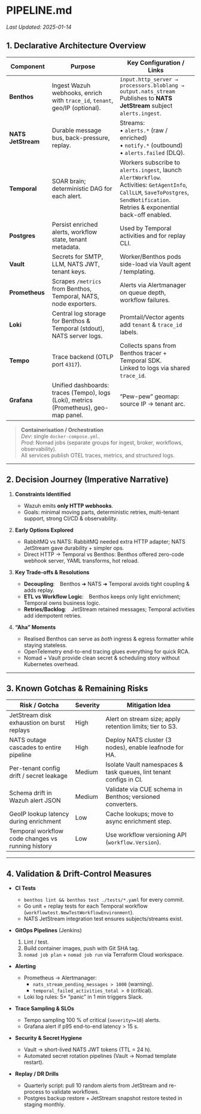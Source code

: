 # PIPELINE.md

*Last Updated: 2025-01-14*

## 1. Declarative Architecture Overview

| Component | Purpose | Key Configuration / Links |
|-----------|---------|---------------------------|
| **Benthos** | Ingest Wazuh webhooks, enrich with `trace_id`, `tenant`, geo/IP (optional). | `input.http_server → processors.bloblang → output.nats_stream` <br/> Publishes to **NATS JetStream** subject `alerts.ingest`. |
| **NATS JetStream** | Durable message bus, back-pressure, replay. | Streams:<br/>• `alerts.*` (raw / enriched)<br/>• `notify.*` (outbound)<br/>• `alerts.failed` (DLQ). |
| **Temporal** | SOAR brain; deterministic DAG for each alert. | Workers subscribe to `alerts.ingest`, launch `AlertWorkflow`.<br/>Activities: `GetAgentInfo`, `CallLLM`, `SaveToPostgres`, `SendNotification`.<br/>Retries & exponential back-off enabled. |
| **Postgres** | Persist enriched alerts, workflow state, tenant metadata. | Used by Temporal activities and for replay CLI. |
| **Vault** | Secrets for SMTP, LLM, NATS JWT, tenant keys. | Worker/Benthos pods side-load via Vault agent / templating. |
| **Prometheus** | Scrapes `/metrics` from Benthos, Temporal, NATS, node exporters. | Alerts via Alertmanager on queue depth, workflow failures. |
| **Loki** | Central log storage for Benthos & Temporal (stdout), NATS server logs. | Promtail/Vector agents add `tenant` & `trace_id` labels. |
| **Tempo** | Trace backend (OTLP port `4317`). | Collects spans from Benthos tracer + Temporal SDK.<br/>Linked to logs via shared `trace_id`. |
| **Grafana** | Unified dashboards: traces (Tempo), logs (Loki), metrics (Prometheus), geo-map panel. | “Pew-pew” geomap: source IP → tenant arc. |

> **Containerisation / Orchestration**  
> *Dev*: single `docker-compose.yml`.  
> *Prod*: Nomad jobs (separate groups for ingest, broker, workflows, observability).  
> All services publish OTEL traces, metrics, and structured logs.

---

## 2. Decision Journey (Imperative Narrative)

1. **Constraints Identified**  
   - Wazuh emits **only HTTP webhooks**.  
   - Goals: minimal moving parts, deterministic retries, multi-tenant support, strong CI/CD & observability.

2. **Early Options Explored**  
   - RabbitMQ vs NATS: RabbitMQ needed extra HTTP adapter; NATS JetStream gave durability + simpler ops.  
   - Direct HTTP → Temporal vs Benthos: Benthos offered zero-code webhook server, YAML transforms, hot reload.

3. **Key Trade-offs & Resolutions**  
   - **Decoupling**: Benthos ➜ NATS ➜ Temporal avoids tight coupling & adds replay.  
   - **ETL vs Workflow Logic**: Benthos keeps only light enrichment; Temporal owns business logic.  
   - **Retries/Backlog**: JetStream retained messages; Temporal activities add idempotent retries.

4. **“Aha” Moments**  
   - Realised Benthos can serve as *both* ingress & egress formatter while staying stateless.  
   - OpenTelemetry end-to-end tracing glues everything for quick RCA.  
   - Nomad + Vault provide clean secret & scheduling story without Kubernetes overhead.

---

## 3. Known Gotchas & Remaining Risks

| Risk / Gotcha | Severity | Mitigation Idea |
|---------------|----------|-----------------|
| JetStream disk exhaustion on burst replays | High | Alert on stream size; apply retention limits; tier to S3. |
| NATS outage cascades to entire pipeline | High | Deploy NATS cluster (3 nodes), enable leafnode for HA. |
| Per-tenant config drift / secret leakage | Medium | Isolate Vault namespaces & task queues, lint tenant configs in CI. |
| Schema drift in Wazuh alert JSON | Medium | Validate via CUE schema in Benthos; versioned converters. |
| GeoIP lookup latency during enrichment | Low | Cache lookups; move to async enrichment step. |
| Temporal workflow code changes vs running history | Low | Use workflow versioning API (`workflow.Version`). |

---

## 4. Validation & Drift-Control Measures

- **CI Tests**  
  - `benthos lint && benthos test ./tests/*.yaml` for every commit.  
  - Go unit + replay tests for each Temporal workflow (`workflowtest.NewTestWorkflowEnvironment`).  
  - NATS JetStream integration test ensures subjects/streams exist.

- **GitOps Pipelines** (Jenkins)  
  1. Lint / test.  
  2. Build container images, push with Git SHA tag.  
  3. `nomad job plan` + `nomad job run` via Terraform Cloud workspace.

- **Alerting**  
  - Prometheus → Alertmanager:  
    - `nats_stream_pending_messages > 1000` (warning).  
    - `temporal_failed_activities_total > 0` (critical).  
  - Loki log rules: 5× “panic” in 1 min triggers Slack.

- **Trace Sampling & SLOs**  
  - Tempo sampling 100 % of critical (`severity>=10`) alerts.  
  - Grafana alert if p95 end-to-end latency > 15 s.

- **Security & Secret Hygiene**  
  - Vault → short-lived NATS JWT tokens (TTL = 24 h).  
  - Automated secret rotation pipelines (Vault → Nomad template restart).

- **Replay / DR Drills**  
  - Quarterly script: pull 10 random alerts from JetStream and re-process to validate workflows.  
  - Postgres backup restore + JetStream snapshot restore tested in staging monthly.